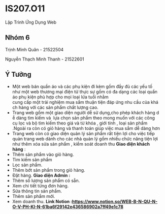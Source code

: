 # IS207.O11
Lập Trình Ứng Dụng Web

## Nhóm 6

Trịnh Minh Quân - 21522504

Nguyễn Thạch Minh Thanh - 21522601

## Ý Tưởng

- Một web bán quần áo và các phụ kiện đi kèm gồm đầy đủ các yếu tố như một web thương mại điện tử thực sự gồm có đa dạng các loại quần áo phụ kiện phù hợp cho mọi loại lứa tuổi nhằm cung cấp một trải nghiệm mua sắm thuận tiện đáp ứng nhu cầu của khách hàng với các sản phẩm chất lượng cao.
- Trang web gồm một giao diện người dễ sử dụng,cho phép khách hàng dễ dàng tìm kiếm và  lựa chọn sản phẩm theo mong muốn với các công cụ lọc và bộ tìm kiếm theo giá và từ khóa , giới tính , loại sản phẩm .Ngoài ra còn có giỏ hàng và thanh toán giúp việc mua sắm dễ dàng hơn
- Trang web còn có giao diện quản lý sản phẩm rất tiện lợi cho việc tiếp quản trang web dành cho các nhà quản lý gồm nhiều chức năng tiện lợi như thêm xóa sửa sản phẩm , kiểm soát doanh thu
**Giao diện khách hàng** :
- Thêm sản phẩm vào giỏ hàng.
- Tìm kiếm sản phẩm
- Lọc sản phẩm.
- Thêm bớt sản phẩm trong giỏ hàng.
- Đặt hàng.
**Giao diện Admin :**
- Thêm số lượng sản phẩm có sẵn.
- Xem chi tiết từng đơn hàng.
- Sửa thông tin sản phẩm.
- Thêm sản phẩm mới.
- Xem doanh thu.
**Link Notion :https://www.notion.so/WEB-B-N-QU-N-O-V-PH-KI-N-61ba6f29142e436586902a7ff49e1c78**
